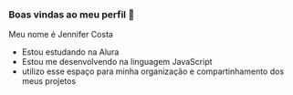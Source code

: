 ### Boas vindas ao meu perfil 🌻

Meu nome é Jennifer Costa

- Estou estudando na Alura
- Estou me desenvolvendo na linguagem JavaScript
- utilizo esse espaço para minha organização e compartinhamento dos meus projetos

